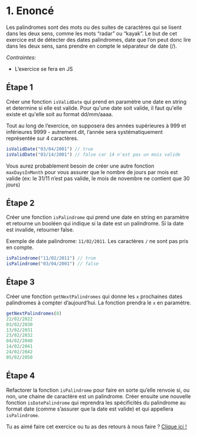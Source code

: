 # 1. Enoncé

Les palindromes sont des mots ou des suites de caractères qui se lisent dans les deux sens, comme les mots “radar” ou “kayak”.
Le but de cet exercice est de détecter des dates palindromes, date que l’on peut donc lire dans les deux sens, sans prendre en compte le séparateur de date (/).

*Contraintes:* 

- L’exercice se fera en JS

## Étape 1

Créer une fonction `isValidDate` qui prend en paramètre une date en string et determine si elle est valide. Pour qu'une date soit valide, il faut qu'elle existe et qu'elle soit au format dd/mm/aaaa.

Tout au long de l’exercice, on supposera des années supérieures à 999 et inférieures 9999 - autrement dit, l’année sera systématiquement représentée sur 4 caractères.

```jsx
isValidDate("03/04/2001") // true
isValidDate("03/14/2001") // false car 14 n'est pas un mois valide
```

Vous aurez probablement besoin de créer une autre fonction `maxDaysInMonth` pour vous assurer que le nombre de jours par mois est valide (ex: le 31/11 n’est pas valide, le mois de novembre ne contient que 30 jours)

## Étape 2

Créer une fonction `isPalindrome` qui prend une date en string en paramètre et retourne un booléen qui indique si la date est un palindrome. Si la date est invalide, retourner false.

Exemple de date palindrome: `11/02/2011`. Les caractères `/` ne sont pas pris en compte.

```jsx
isPalindrome("11/02/2011") // true
isPalindrome("03/04/2001") // false
```

## Étape 3

Créer une fonction `getNextPalindromes` qui donne les `x` prochaines dates palindromes à compter d’aujourd’hui. La fonction prendra le `x` en paramètre.

```jsx
getNextPalindromes(8)
22/02/2022
03/02/2030
13/02/2031
23/02/2032
04/02/2040
14/02/2041
24/02/2042
05/02/2050
```

## Étape 4

Refactorer la fonction `isPalindrome` pour faire en sorte qu’elle renvoie si, ou non, une chaine de caractère est un palindrome. Créer ensuite une nouvelle fonction `isDatePalindrome` qui reprendra les spécificités du palindrome au format date (comme s’assurer que la date est valide) et qui appellera `isPalindrome`.

Tu as aimé faire cet exercice ou tu as des retours à nous faire ? [Clique ici !](https://airtable.com/appXbfdqY0iZhnZgd/shrbWiQDMsH63nsj4)
